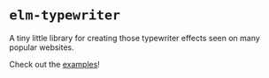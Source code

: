 # `elm-typewriter`

A tiny little library for creating those typewriter effects seen on many popular
websites.

Check out the [examples](https://mthadley.github.io/elm-typewriter/)!
